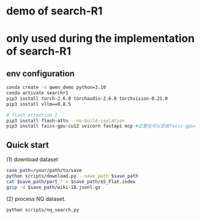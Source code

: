 # demo of search-R1
# only used during the implementation of search-R1
## env configuration
```bash
conda create -n qwen_demo python=3.10
conda activate searchr1
pip3 install torch-2.6.0 torchaudio-2.6.0 torchvision-0.21.0
pip3 install vllm==0.8.5 

# flash attention 2
pip3 install flash-attn --no-build-isolation 
pip3 install faiss-gpu-cu12 uvicorn fastapi mcp #这里也可以安装faiss-gpu==1.8
```
## Quick start

(1) download dataset
```bash
save_path=/your/path/to/save
python scripts/download.py --save_path $save_path
cat $save_path/part_* > $save_path/e5_Flat.index
gzip -d $save_path/wiki-18.jsonl.gz
```

(2) process NQ dataset.
```bash
python scripts/nq_search.py
```
